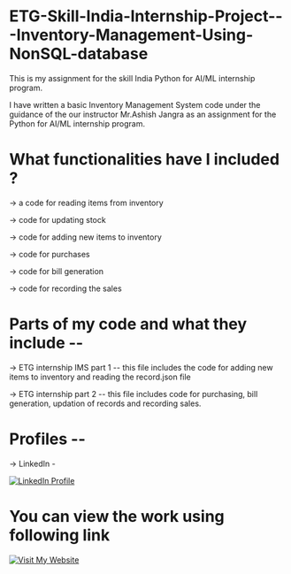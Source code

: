 # ETG-Skill-India-Internship-Project---Inventory-Management-Using-NonSQL-database

This is my assignment for the skill India Python for AI/ML internship program.

I have written a basic Inventory Management System code under the guidance of the our instructor Mr.Ashish Jangra as an assignment for the Python for AI/ML internship program.

# What functionalities have I included ?

-> a code for reading items from inventory

-> code for updating stock

-> code for adding new items to inventory

-> code for purchases

-> code for bill generation

-> code for recording the sales

# Parts of my code and what they include --

-> ETG internship IMS part 1 -- this file includes the code for adding new items to inventory and reading the record.json file

-> ETG internship part 2 -- this file includes code for purchasing, bill generation, updation of records and recording sales.

# Profiles --

-> LinkedIn - 

[![LinkedIn Profile](https://img.shields.io/badge/LinkedIn-Profile-blue)](https://www.linkedin.com/in/narendra-tawade-6a7013157)

# You can view the work using following link
[![Visit My Website](https://img.shields.io/badge/Click%20Me!-blue)](https://colab.research.google.com/drive/1_oJGtX32r-uP3tsbdtlvot2E-S5__mv4?usp=sharing)



